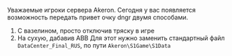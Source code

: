 Уважаемые игроки сервера Akeron. Сегодня у вас появляется возможность передать привет очку dngr двумя способами.
1. С вазелином, просто отключив тряску в игре
2. На сухую, дабавив ABB
Для этот нужно заменить стандартный файл `DataCenter_Final_RUS`, по пути `Akeron\S1Game\S1Data`
